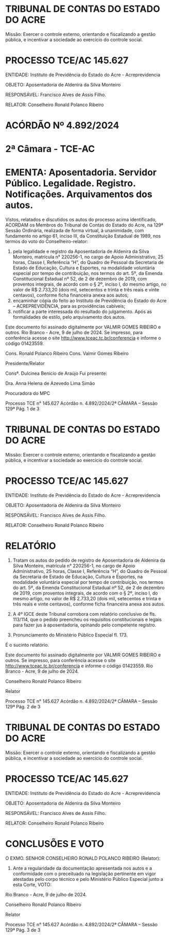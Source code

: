 # TRIBUNAL DE CONTAS DO ESTADO DO ACRE

Missão: Exercer o controle externo, orientando e fiscalizando a gestão pública, e incentivar a sociedade ao exercício do controle social.

# PROCESSO TCE/AC 145.627

ENTIDADE: Instituto de Previdência do Estado do Acre - Acreprevidencia

OBJETO: Aposentadoria de Aldenira da Silva Monteiro

RESPONSÁVEL: Francisco Alves de Assis Filho.

RELATOR: Conselheiro Ronald Polanco Ribeiro

# ACÓRDÃO Nº 4.892/2024

# 2ª Câmara - TCE-AC

# EMENTA: Aposentadoria. Servidor Público. Legalidade. Registro. Notificações. Arquivamentos dos autos.

Vistos, relatados e discutidos os autos do processo acima identificado, ACORDAM os Membros do Tribunal de Contas do Estado do Acre, na 129ª Sessão Ordinária, realizada de forma virtual, à unanimidade, com fundamento no artigo 61, inciso III, da Constituição Estadual de 1989, nos termos do voto do Conselheiro-relator:

1. pela legalidade e registro da Aposentadoria de Aldenira da Silva Monteiro, matrícula n° 220256-1, no cargo de Apoio Administrativo, 25 horas, Classe I, Referência “H”, do Quadro de Pessoal da Secretaria de Estado de Educação, Cultura e Esportes, na modalidade voluntária especial por tempo de contribuição, nos termos do art. 5º, da Emenda Constitucional Estadual nº 52, de 2 de dezembro de 2019, com proventos integrais, de acordo com o § 2º, inciso I, do mesmo artigo, no valor de R$ 2.733,20 (dois mil, setecentos e trinta e três reais e vinte centavos), conforme ficha financeira anexa aos autos;
2. encaminhar cópia do feito ao Instituto de Previdência do Estado do Acre – ACREPREVIDÊNCIA, para as providências cabíveis;
3. notificar a parte interessada do resultado do julgamento. Após as formalidades de estilo, pelo arquivamento dos autos.

Este documento foi assinado digitalmente por VALMIR GOMES RIBEIRO e outros. Rio Branco - Acre, 9 de julho de 2024. Se impresso, para conferência acesse o site http://www.tceac.tc.br/conferencia e informe o código 01423559.

Cons. Ronald Polanco Ribeiro                               Cons. Valmir Gomes Ribeiro

Presidente/Relator

Consª. Dulcinea Benicio de Araújo                          Fui presente:

Dra. Anna Helena de Azevedo Lima Simão

Procuradora do MPC

Processo TCE n° 145.627 Acórdão n. 4.892/2024/2ª CÂMARA – Sessão 129ª                             Pág. 1 de 3

# TRIBUNAL DE CONTAS DO ESTADO DO ACRE

Missão: Exercer o controle externo, orientando e fiscalizando a gestão pública, e incentivar a sociedade ao exercício do controle social.

# PROCESSO TCE/AC 145.627

ENTIDADE: Instituto de Previdência do Estado do Acre - Acreprevidencia

OBJETO: Aposentadoria de Aldenira da Silva Monteiro

RESPONSÁVEL: Francisco Alves de Assis Filho.

RELATOR: Conselheiro Ronald Polanco Ribeiro

# RELATÓRIO

1. Tratam os autos do pedido de registro de Aposentadoria de Aldenira da Silva Monteiro, matrícula n° 220256-1, no cargo de Apoio Administrativo, 25 horas, Classe I, Referência “H”, do Quadro de Pessoal da Secretaria de Estado de Educação, Cultura e Esportes, na modalidade voluntária especial por tempo de contribuição, nos termos do art. 5º, da Emenda Constitucional Estadual nº 52, de 2 de dezembro de 2019, com proventos integrais, de acordo com o § 2º, inciso I, do mesmo artigo, no valor de R$ 2.733,20 (dois mil, setecentos e trinta e três reais e vinte centavos), conforme ficha financeira anexa aos autos.

2. A 4º IGCE deste Tribunal corrobora com relatório conclusivo de fls. 113/114, que o pedido preencheu os requisitos constitucionais e legais para fazer jus à aposentadoria, opinando pelo competente registro.

3. Pronunciamento do Ministério Público Especial fl. 173.

É o sucinto relatório.

Este documento foi assinado digitalmente por VALMIR GOMES RIBEIRO e outros. Se impresso, para conferência acesse o site http://www.tceac.tc.br/conferencia e informe o código 01423559. Rio Branco - Acre, 9 de julho de 2024.

Conselheiro Ronald Polanco Ribeiro

Relator

Processo TCE n° 145.627 Acórdão n. 4.892/2024/2ª CÂMARA – Sessão 129ª Pág. 2 de 3

# TRIBUNAL DE CONTAS DO ESTADO DO ACRE

Missão: Exercer o controle externo, orientando e fiscalizando a gestão pública, e incentivar a sociedade ao exercício do controle social.

# PROCESSO TCE/AC 145.627

ENTIDADE: Instituto de Previdência do Estado do Acre - Acreprevidencia

OBJETO: Aposentadoria de Aldenira da Silva Monteiro

RESPONSÁVEL: Francisco Alves de Assis Filho.

RELATOR: Conselheiro Ronald Polanco Ribeiro

# CONCLUSÕES E VOTO

O EXMO. SENHOR CONSELHEIRO RONALD POLANCO RIBEIRO (Relator):

1. Ante a regularidade da documentação apresentada nos autos e a conformidade com o preceituado na legislação pertinente em vigor atestadas pelo corpo técnico e pelo Ministério Público Especial junto a esta Corte, VOTO:

Rio Branco - Acre, 9 de julho de 2024.

Conselheiro Ronald Polanco Ribeiro

Relator

Processo TCE n° 145.627 Acórdão n. 4.892/2024/2ª CÂMARA – Sessão 129ª Pág. 3 de 3

